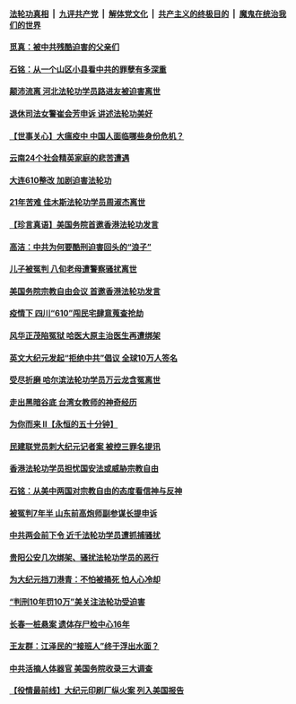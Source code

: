 

####  [法轮功真相](../../../../basic/blob/master/README.md?t=06220935) &nbsp;|&nbsp; [九评共产党](../../../../9ping.md/blob/master/README.md?t=06220935) &nbsp;|&nbsp; [解体党文化](../../../../jtdwh.md/blob/master/README.md?t=06220935)  &nbsp;|&nbsp; [共产主义的终极目的](../../../../gczydzjmd.md/blob/master/README.md?t=06220935) &nbsp;|&nbsp; [魔鬼在统治我们的世界](../../../../mgztzwmdsj.md/blob/master/README.md?t=06220935) 

#### [觅真：被中共残酷迫害的父亲们](../pages/prog424/a102876156.md?t=06220935) 

#### [石铭：从一个山区小县看中共的罪孽有多深重](../pages/prog424/a102876150.md?t=06220935) 

#### [颠沛流离 河北法轮功学员路进友被迫害离世](../pages/prog424/a102875543.md?t=06220935) 

#### [退休司法女警崔会芳申诉 讲述法轮功美好](../pages/prog424/a102875416.md?t=06220935) 

#### [【世事关心】大瘟疫中 中国人面临哪些身份危机？](../pages/prog424/a102874644.md?t=06220935) 

#### [云南24个社会精英家庭的悲苦遭遇](../pages/prog424/a102874714.md?t=06220935) 

#### [大连610整改 加剧迫害法轮功](../pages/prog424/a102874147.md?t=06220935) 

#### [21年苦难 佳木斯法轮功学员周淑杰离世](../pages/prog424/a102873864.md?t=06220935) 

#### [【珍言真语】美国务院首邀香港法轮功发言](../pages/prog424/a102872871.md?t=06220935) 

#### [高洁：中共为何要酷刑迫害回头的“浪子”](../pages/prog424/a102872551.md?t=06220935) 

#### [儿子被冤判 八旬老母遭警察骚扰离世](../pages/prog424/a102872174.md?t=06220935) 

#### [美国务院宗教自由会议 首邀香港法轮功发言](../pages/prog424/a102872317.md?t=06220935) 

#### [疫情下 四川“610”闯民宅肆意蒐查抢劫](../pages/prog424/a102872137.md?t=06220935) 

#### [风华正茂陷冤狱 哈医大原主治医生再遭绑架](../pages/prog424/a102872059.md?t=06220935) 

#### [英文大纪元发起“拒绝中共”倡议 全球10万人签名](../pages/prog424/a102871657.md?t=06220935) 

#### [受尽折磨 哈尔滨法轮功学员万云龙含冤离世](../pages/prog424/a102871320.md?t=06220935) 

#### [走出黑暗谷底 台湾女教师的神奇经历](../pages/prog424/a102871310.md?t=06220935) 

#### [为你而来 II【永恒的五十分钟】](../pages/prog424/a102865179.md?t=06220935) 

#### [民建联党员刺大纪元记者案 被控三罪名提讯](../pages/prog424/a102871169.md?t=06220935) 

#### [香港法轮功学员担忧国安法或威胁宗教自由](../pages/prog424/a102871017.md?t=06220935) 

#### [石铭：从美中两国对宗教自由的态度看信神与反神](../pages/prog424/a102870822.md?t=06220935) 

#### [被冤判7年半 山东前高炮师副参谋长提申诉](../pages/prog424/a102870742.md?t=06220935) 

#### [中共两会前下令 近千法轮功学员遭抓捕骚扰](../pages/prog424/a102870712.md?t=06220935) 

#### [贵阳公安几次绑架、骚扰法轮功学员的恶行](../pages/prog424/a102869179.md?t=06220935) 

#### [为大纪元挡刀港青：不怕被捅死 怕人心冷却](../pages/prog424/a102870231.md?t=06220935) 

#### [“判刑10年罚10万”美关注法轮功受迫害](../pages/prog424/a102870102.md?t=06220935) 

#### [长春一桩悬案 遗体存尸检中心16年](../pages/prog424/a102869995.md?t=06220935) 

#### [王友群：江泽民的“接班人”终于浮出水面？](../pages/prog424/a102870047.md?t=06220935) 

#### [中共活摘人体器官 美国务院收录三大调查](../pages/prog424/a102869803.md?t=06220935) 

#### [【役情最前线】大纪元印刷厂纵火案 列入美国报告](../pages/prog424/a102869800.md?t=06220935) 

